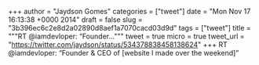 
+++
author = "Jaydson Gomes"
categories = ["tweet"]
date = "Mon Nov 17 16:13:38 +0000 2014"
draft = false
slug = "3b396ec6c2e8d2a02890d8aef1a7070cacd03d9d"
tags = ["tweet"]
title = """RT @iamdevloper: “Founder..."""
tweet = true
micro = true
tweet_url = "https://twitter.com/jaydson/status/534378838458138624"
+++
RT @iamdevloper: “Founder &amp; CEO of [website I made over the weekend]”
